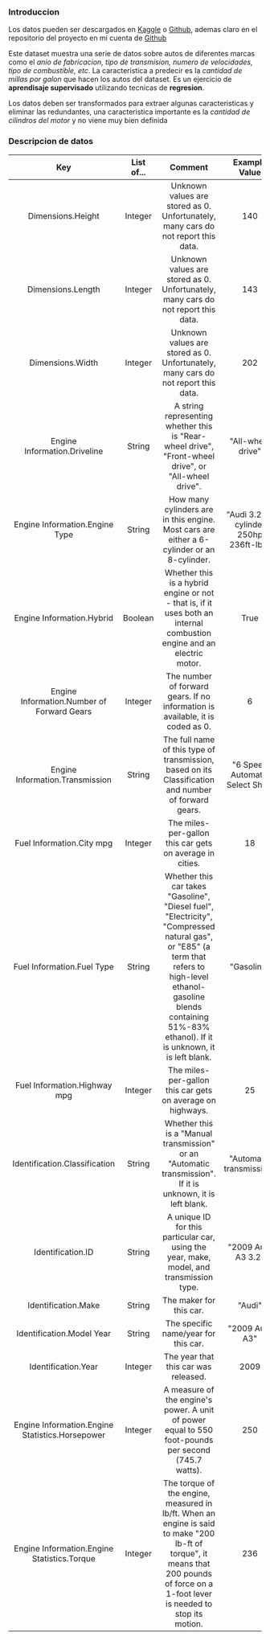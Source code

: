 ### Introduccion

Los datos pueden ser descargados en [Kaggle](https://www.kaggle.com/datasets/dhamur/cars-data) o [Github](https://corgis-edu.github.io/corgis/csv/cars/), ademas claro en el repositorio del proyecto en mi cuenta de [Github]()

Este dataset muestra una serie de datos sobre autos de diferentes marcas como el *anio de fabricacion, tipo de transmision, numero de velocidades, tipo de combustible, etc*. La caracteristica a predecir es la *cantidad de millas por galon* que hacen los autos del dataset. Es un ejercicio de **aprendisaje supervisado** utilizando tecnicas de **regresion**.

Los datos deben ser transformados para extraer algunas caracteristicas y eliminar las redundantes, una caracteristica importante es la *cantidad de cilindros del motor* y no viene muy bien definida


### Descripcion de datos

|                        Key                        | List of... |                                                                                                                 Comment                                                                                                                |               Example Value              |   |
|:-------------------------------------------------:|:----------:|:--------------------------------------------------------------------------------------------------------------------------------------------------------------------------------------------------------------------------------------:|:----------------------------------------:|---|
| Dimensions.Height                                 | Integer    | Unknown   values are stored as 0. Unfortunately, many cars do not report this data.                                                                                                                                                    | 140                                      |   |
| Dimensions.Length                                 | Integer    | Unknown   values are stored as 0. Unfortunately, many cars do not report this data.                                                                                                                                                    | 143                                      |   |
| Dimensions.Width                                  | Integer    | Unknown   values are stored as 0. Unfortunately, many cars do not report this data.                                                                                                                                                    | 202                                      |   |
| Engine   Information.Driveline                    | String     | A   string representing whether this is "Rear-wheel drive",   "Front-wheel drive", or "All-wheel drive".                                                                                                                               | "All-wheel   drive"                      |   |
| Engine   Information.Engine Type                  | String     | How   many cylinders are in this engine. Most cars are either a 6-cylinder or an   8-cylinder.                                                                                                                                         | "Audi   3.2L 6 cylinder 250hp 236ft-lbs" |   |
| Engine   Information.Hybrid                       | Boolean    | Whether   this is a hybrid engine or not - that is, if it uses both an internal   combustion engine and an electric motor.                                                                                                             | True                                     |   |
| Engine   Information.Number of Forward Gears      | Integer    | The   number of forward gears. If no information is available, it is coded as 0.                                                                                                                                                       | 6                                        |   |
| Engine   Information.Transmission                 | String     | The   full name of this type of transmission, based on its Classification and   number of forward gears.                                                                                                                               | "6   Speed Automatic Select Shift"       |   |
| Fuel   Information.City mpg                       | Integer    | The   miles-per-gallon this car gets on average in cities.                                                                                                                                                                             | 18                                       |   |
| Fuel   Information.Fuel Type                      | String     | Whether   this car takes "Gasoline", "Diesel fuel",   "Electricity", "Compressed natural gas", or   "E85" (a term that refers to high-level ethanol-gasoline blends   containing 51%-83% ethanol). If it is unknown, it is left blank. | "Gasoline"                               |   |
| Fuel   Information.Highway mpg                    | Integer    | The   miles-per-gallon this car gets on average on highways.                                                                                                                                                                           | 25                                       |   |
| Identification.Classification                     | String     | Whether   this is a "Manual transmission" or an "Automatic   transmission". If it is unknown, it is left blank.                                                                                                                        | "Automatic   transmission"               |   |
| Identification.ID                                 | String     | A   unique ID for this particular car, using the year, make, model, and   transmission type.                                                                                                                                           | "2009   Audi A3 3.2"                     |   |
| Identification.Make                               | String     | The   maker for this car.                                                                                                                                                                                                              | "Audi"                                   |   |
| Identification.Model   Year                       | String     | The   specific name/year for this car.                                                                                                                                                                                                 | "2009   Audi A3"                         |   |
| Identification.Year                               | Integer    | The   year that this car was released.                                                                                                                                                                                                 | 2009                                     |   |
| Engine   Information.Engine Statistics.Horsepower | Integer    | A   measure of the engine's power. A unit of power equal to 550 foot-pounds per   second (745.7 watts).                                                                                                                                | 250                                      |   |
| Engine   Information.Engine Statistics.Torque     | Integer    | The   torque of the engine, measured in lb/ft. When an engine is said to make   "200 lb-ft of torque", it means that 200 pounds of force on a   1-foot lever is needed to stop its motion.                                             | 236                                      |   |